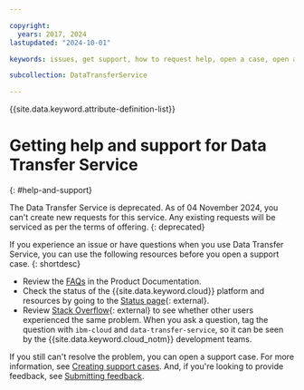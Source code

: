 ```yaml
---

copyright:
  years: 2017, 2024
lastupdated: "2024-10-01"

keywords: issues, get support, how to request help, open a case, open a ticket

subcollection: DataTransferService

---
```

{{site.data.keyword.attribute-definition-list}}

# Getting help and support for Data Transfer Service
{: #help-and-support}

The Data Transfer Service is deprecated. As of 04 November 2024, you can't create new requests for this service. Any existing requests will be serviced as per the terms of offering.
{: deprecated}

If you experience an issue or have questions when you use Data Transfer Service, you can use the following resources before you open a support case.
{: shortdesc}

* Review the [FAQs](/docs/DataTransferService?topic=DataTransferService-faqs) in the Product Documentation.
* Check the status of the {{site.data.keyword.cloud}} platform and resources by going to the [Status page](/status){: external}.
* Review [Stack Overflow](https://stackoverflow.com/questions/tagged/ibm-cloud){: external} to see whether other users experienced the same problem. When you ask a question, tag the question with `ibm-cloud` and `data-transfer-service`, so it can be seen by the {{site.data.keyword.cloud_notm}} development teams.

If you still can't resolve the problem, you can open a support case. For more information, see [Creating support cases](/docs/get-support?topic=get-support-open-case). And, if you're looking to provide feedback, see [Submitting feedback](/docs/overview?topic=overview-feedback).
